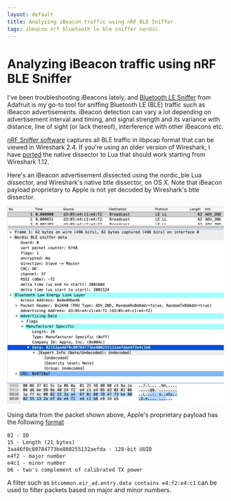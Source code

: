 ```yaml
---
layout: default
title: Analyzing iBeacon traffic using nRF BLE Sniffer
tags: ibeacon nrf bluetooth le ble sniffer nordic
---
```


# Analyzing iBeacon traffic using nRF BLE Sniffer

I've been troubleshooting iBeacons lately, and [Bluetooth LE Sniffer](https://www.adafruit.com/product/2269) from Adafruit is my go-to tool for sniffing Bluetooth LE (BLE) traffic such as iBeacon advertisements. iBeacon detection can vary a lot depending on advertisement interval and timing, and signal strength and its variance with distance, line of sight (or lack thereof), interference with other iBeacons etc.

[nRF Sniffer software](https://learn.adafruit.com/introducing-the-adafruit-bluefruit-le-sniffer/nordic-nrfsniffer) captures all BLE traffic in libpcap format that can be viewed in Wireshark 2.4\. If you're using an older version of Wireshark, I have [ported](https://github.com/tewarid/wireshark-nordic-ble-lua) the native dissector to Lua that should work starting from Wireshark 1.12.

Here's an iBeacon advertisement dissected using the nordic_ble Lua dissector, and Wireshark's native btle dissector, on OS X. Note that iBeacon payload proprietary to Apple is not yet decoded by Wireshark's btle dissector.

![Bluetooth LE Advertisement](/assets/img/btle_adv_ind.png)

Using data from the packet shown above, Apple's proprietary payload has the following [format](https://glimwormbeacons.com/learn/what-makes-an-ibeacon-an-ibeacon/)

```text
02 - ID
15 - Length (21 bytes)
3aa46f0c80784773be800255132aefda - 128-bit UUID
e4f2 - major number
e4c1 - minor number
b6 - two's complement of calibrated TX power
```

A filter such as `btcommon.eir_ad.entry.data contains e4:f2:e4:c1` can be used to filter packets based on major and minor numbers.